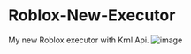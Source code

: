 # Roblox-New-Executor
My new Roblox executor with Krnl Api.
![image](https://user-images.githubusercontent.com/106429059/198877476-e12d71df-81b0-41d0-b45a-e27ef0718f24.png)
